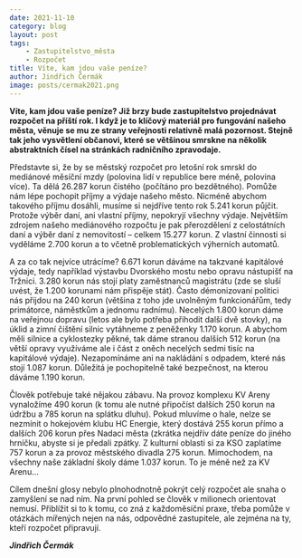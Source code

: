 ```yaml
---
date: 2021-11-10
category: blog
layout: post
tags:
    - Zastupitelstvo_města
    - Rozpočet
title: Víte, kam jdou vaše peníze?
author: Jindřich Čermák
image: posts/cermak2021.png
---
```

**Víte, kam jdou vaše peníze? Již brzy bude zastupitelstvo projednávat rozpočet na příští rok. I když je to klíčový materiál pro fungování našeho města, věnuje se mu ze strany veřejnosti relativně malá pozornost. Stejně tak jeho vysvětlení občanovi, které se většinou smrskne na několik abstraktních čísel na stránkách radničního zpravodaje.**

Představte si, že by se městský rozpočet pro letošní rok smrskl do mediánové měsíční mzdy (polovina lidí v republice bere méně, polovina více). Ta dělá 26.287 korun čistého (počítáno pro bezdětného). Pomůže nám lépe pochopit příjmy a výdaje našeho město. Nicméně abychom takového příjmu dosáhli, musíme si nejdříve tento rok 5.241 korun půjčit. Protože výběr daní, ani vlastní příjmy, nepokryjí všechny výdaje. Největším zdrojem našeho mediánového rozpočtu je pak přerozdělení z celostátních daní a výběr daní z nemovitostí – celkem 15.277 korun. Z vlastní činnosti si vyděláme 2.700 korun a to včetně problematických výherních automatů.

A za co tak nejvíce utrácíme? 6.671 korun dáváme na takzvané kapitálové výdaje, tedy například výstavbu Dvorského mostu nebo opravu nástupišť na Tržnici. 3.280 korun nás stojí platy zaměstnanců magistrátu (zde se sluší uvést, že 1.200 korunami nám přispěje stát). Často démonizovaní politici nás přijdou na 240 korun (většina z toho jde uvolněným funkcionářům, tedy primátorce, náměstkům a jednomu radnímu). Necelých 1.800 korun dáme na veřejnou dopravu (letos ale bylo potřeba přihodit další dvě stovky), na úklid a zimní čištění silnic vytáhneme z peněženky 1.170 korun. A abychom měli silnice a cyklostezky pěkné, tak dáme stranou dalších 512 korun (na větší opravy využíváme ale i část z oněch necelých sedmi tisíc na kapitálové výdaje). Nezapomínáme ani na nakládání s odpadem, které nás stojí 1.087 korun. Důležitá je pochopitelně také bezpečnost, na kterou dáváme 1.190 korun.

Člověk potřebuje také nějakou zábavu. Na provoz komplexu KV Areny vynaložíme 490 korun (k tomu ale nutné připočíst dalších 250 korun na údržbu a 785 korun na splátku dluhu). Pokud mluvíme o hale, nelze se nezmínit o hokejovém klubu HC Energie, který dostává 255 korun přímo a dalších 206 korun přes Nadaci města (zkrátka nejdřív dáte peníze do jiného hrníčku, abyste si je předali zpátky. Z kulturní oblasti si za KSO zaplatíme 757 korun a za provoz městského divadla 275 korun. Mimochodem, na všechny naše základní školy dáme 1.037 korun. To je méně než za KV Arenu…

Cílem dnešní glosy nebylo plnohodnotně pokrýt celý rozpočet ale snaha o zamyšlení se nad ním. Na první pohled se člověk v milionech orientovat nemusí. Přiblížit si to k tomu, co zná z každoměsíční praxe, třeba pomůže v otázkách mířených nejen na nás, odpovědné zastupitele, ale zejména na ty, kteří rozpočet připravují.

***Jindřich Čermák***

